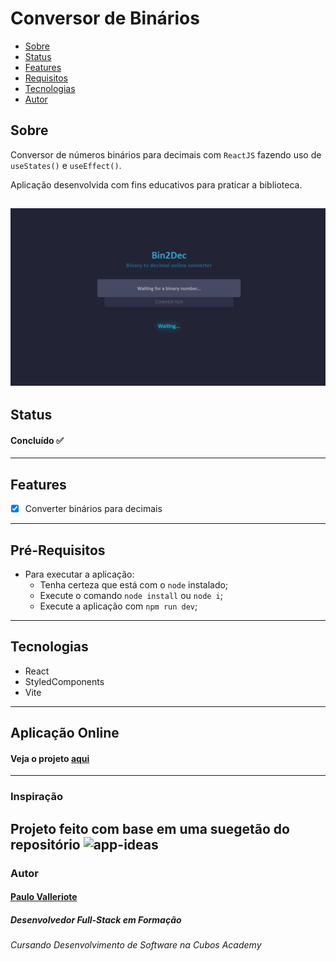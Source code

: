 # Conversor de Binários

<!--ts-->
* [Sobre](#sobre)
* [Status](#status)
* [Features](#features)
* [Requisitos](#pré-requisitos)
* [Tecnologias](#tecnologias)
* [Autor](#autor)
<!--td-->

## Sobre
Conversor de números binários para decimais com `ReactJS` fazendo uso de `useStates()` e `useEffect()`.

Aplicação desenvolvida com fins educativos para praticar a biblioteca.

![img](assets/app.screenshot.png)
----
## Status
#### Concluído :white_check_mark:
----
## Features
- [x] Converter binários para decimais
---
## Pré-Requisitos
- Para executar a aplicação:
  - Tenha certeza que está com o `node` instalado;
  - Execute o comando `node install` ou `node i`;
  - Execute a aplicação com `npm run dev`; 
---
## Tecnologias
- React
- StyledComponents
- Vite
----
## Aplicação Online
#### Veja o projeto [aqui](https://binary-conversor.netlify.app/)
----
### Inspiração
Projeto feito com base em uma suegetão do repositório ![app-ideas](https://github.com/florinpop17/app-ideas)
----
### Autor 

#### [Paulo Valleriote](https://www.linkedin.com/in/paulovalleriote/)
##### Desenvolvedor Full-Stack em Formação
###### Cursando Desenvolvimento de Software na Cubos Academy
